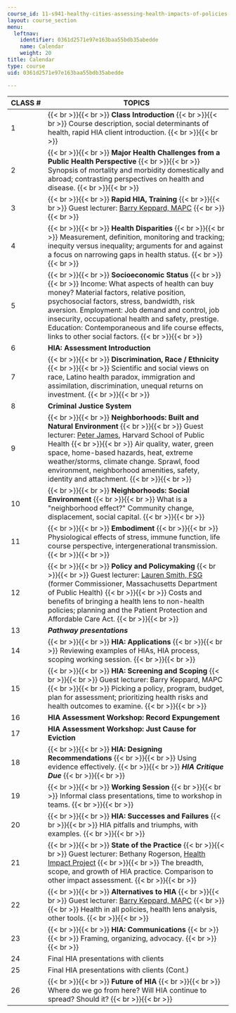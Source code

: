 ```yaml
---
course_id: 11-s941-healthy-cities-assessing-health-impacts-of-policies-and-plans-spring-2016
layout: course_section
menu:
  leftnav:
    identifier: 0361d2571e97e163baa55bdb35abedde
    name: Calendar
    weight: 20
title: Calendar
type: course
uid: 0361d2571e97e163baa55bdb35abedde

---
```


| CLASS # | TOPICS |
| --- | --- |
| 1 |  {{< br >}}{{< br >}} **Class Introduction** {{< br >}}{{< br >}} Course description, social determinants of health, rapid HIA client introduction. {{< br >}}{{< br >}}  |
| 2 |  {{< br >}}{{< br >}} **Major Health Challenges from a Public Health Perspective** {{< br >}}{{< br >}} Synopsis of mortality and morbidity domestically and abroad; contrasting perspectives on health and disease. {{< br >}}{{< br >}}  |
| 3 |  {{< br >}}{{< br >}} **Rapid HIA, Training** {{< br >}}{{< br >}} Guest lecturer: [Barry Keppard, MAPC](https://www.mapc.org/staff-member/barry-keppard/) {{< br >}}{{< br >}}  |
| 4 |  {{< br >}}{{< br >}} **Health Disparities** {{< br >}}{{< br >}} Measurement, definition, monitoring and tracking; inequity versus inequality; arguments for and against a focus on narrowing gaps in health status. {{< br >}}{{< br >}}  |
| 5 |  {{< br >}}{{< br >}} **Socioeconomic Status** {{< br >}}{{< br >}} Income: What aspects of health can buy money? Material factors, relative position, psychosocial factors, stress, bandwidth, risk aversion. Employment: Job demand and control, job insecurity, occupational health and safety, prestige. Education: Contemporaneous and life course effects, links to other social factors. {{< br >}}{{< br >}}  |
| 6 | **HIA: Assessment Introduction** |
| 7 |  {{< br >}}{{< br >}} **Discrimination, Race / Ethnicity** {{< br >}}{{< br >}} Scientific and social views on race, Latino health paradox, immigration and assimilation, discrimination, unequal returns on investment. {{< br >}}{{< br >}}  |
| 8 | **Criminal Justice System** |
| 9 |  {{< br >}}{{< br >}} **Neighborhoods: Built and Natural Environment** {{< br >}}{{< br >}} Guest lecturer: [Peter James](https://www.hsph.harvard.edu/news/press-releases/plants-death-rates-women/), Harvard School of Public Health {{< br >}}{{< br >}} Air quality, water, green space, home-based hazards, heat, extreme weather/storms, climate change. Sprawl, food environment, neighborhood amenities, safety, identity and attachment. {{< br >}}{{< br >}}  |
| 10 |  {{< br >}}{{< br >}} **Neighborhoods: Social Environment** {{< br >}}{{< br >}} What is a "neighborhood effect?" Community change, displacement, social capital. {{< br >}}{{< br >}}  |
| 11 |  {{< br >}}{{< br >}} **Embodiment** {{< br >}}{{< br >}} Physiological effects of stress, immune function, life course perspective, intergenerational transmission. {{< br >}}{{< br >}}  |
| 12 |  {{< br >}}{{< br >}} **Policy and Policymaking** {{< br >}}{{< br >}} Guest lecturer: [Lauren Smith, FSG](http://www.fsg.org/people/lauren-a-smith) (former Commissioner, Massachusetts Department of Public Health) {{< br >}}{{< br >}} Costs and benefits of bringing a health lens to non-health policies; planning and the Patient Protection and Affordable Care Act. {{< br >}}{{< br >}}  |
| 13 | _**Pathway presentations**_ |
| 14 |  {{< br >}}{{< br >}} **HIA: Applications** {{< br >}}{{< br >}} Reviewing examples of HIAs, HIA process, scoping working session. {{< br >}}{{< br >}}  |
| 15 |  {{< br >}}{{< br >}} **HIA: Screening and Scoping** {{< br >}}{{< br >}} Guest lecturer: Barry Keppard, MAPC {{< br >}}{{< br >}} Picking a policy, program, budget, plan for assessment; prioritizing health risks and health outcomes to examine. {{< br >}}{{< br >}}  |
| 16 | **HIA Assessment Workshop: Record Expungement** |
| 17 | **HIA Assessment Workshop: Just Cause for Eviction** |
| 18 |  {{< br >}}{{< br >}} **HIA: Designing Recommendations** {{< br >}}{{< br >}} Using evidence effectively. {{< br >}}{{< br >}} _**HIA Critique Due**_ {{< br >}}{{< br >}}  |
| 19 |  {{< br >}}{{< br >}} **Working Session** {{< br >}}{{< br >}} Informal class presentations, time to workshop in teams. {{< br >}}{{< br >}}  |
| 20 |  {{< br >}}{{< br >}} **HIA: Successes and Failures** {{< br >}}{{< br >}} HIA pitfalls and triumphs, with examples. {{< br >}}{{< br >}}  |
| 21 |  {{< br >}}{{< br >}} **State of the Practice** {{< br >}}{{< br >}} Guest lecturer: Bethany Rogerson, [Health Impact Project](http://www.pewtrusts.org/en/projects/health-impact-project/about) {{< br >}}{{< br >}} The breadth, scope, and growth of HIA practice. Comparison to other impact assessment. {{< br >}}{{< br >}}  |
| 22 |  {{< br >}}{{< br >}} **Alternatives to HIA** {{< br >}}{{< br >}} Guest lecturer: [Barry Keppard, MAPC](http://www.mapc.org/about-mapc/staff/barry-keppard-0) {{< br >}}{{< br >}} Health in all policies, health lens analysis, other tools. {{< br >}}{{< br >}}  |
| 23 |  {{< br >}}{{< br >}} **HIA: Communications** {{< br >}}{{< br >}} Framing, organizing, advocacy. {{< br >}}{{< br >}}  |
| 24 | Final HIA presentations with clients |
| 25 | Final HIA presentations with clients (Cont.) |
| 26 |  {{< br >}}{{< br >}} **Future of HIA** {{< br >}}{{< br >}} Where do we go from here? Will HIA continue to spread? Should it? {{< br >}}{{< br >}}